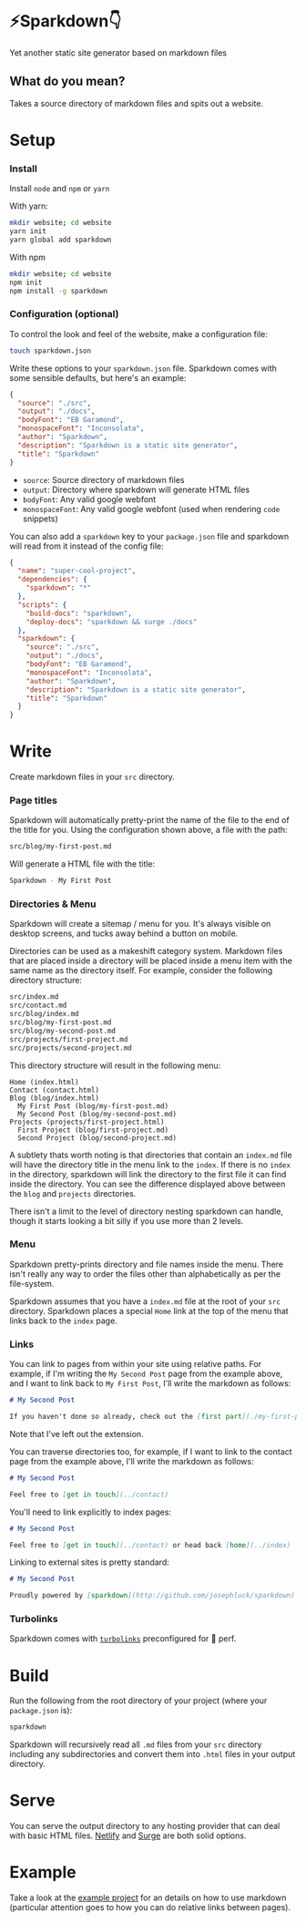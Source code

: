 # :zap:Sparkdown:point_down:

Yet another static site generator based on markdown files

## What do you mean?

Takes a source directory of markdown files and spits out a website.

# Setup

### Install

Install `node` and `npm` or `yarn`

With yarn: 

```bash
mkdir website; cd website
yarn init
yarn global add sparkdown
```

With npm

```bash
mkdir website; cd website
npm init
npm install -g sparkdown
```

### Configuration (optional)

To control the look and feel of the website, make a configuration file:

```bash
touch sparkdown.json
```

Write these options to your `sparkdown.json` file. Sparkdown comes with some sensible defaults, but here's an example:

```json
{
  "source": "./src",
  "output": "./docs",
  "bodyFont": "EB Garamond",
  "monospaceFont": "Inconsolata",
  "author": "Sparkdown",
  "description": "Sparkdown is a static site generator",
  "title": "Sparkdown"
}
```

- `source`: Source directory of markdown files
- `output`: Directory where sparkdown will generate HTML files
- `bodyFont`: Any valid google webfont
- `monospaceFont`: Any valid google webfont (used when rendering `code` snippets)

You can also add a `sparkdown` key to your `package.json` file and sparkdown will read from it instead of the config file:

```json
{
  "name": "super-cool-project",
  "dependencies": {
    "sparkdown": "*"
  },
  "scripts": {
    "build-docs": "sparkdown",
    "deploy-docs": "sparkdown && surge ./docs"
  },
  "sparkdown": {
    "source": "./src",
    "output": "./docs",
    "bodyFont": "EB Garamond",
    "monospaceFont": "Inconsolata",
    "author": "Sparkdown",
    "description": "Sparkdown is a static site generator",
    "title": "Sparkdown"
  }
}
```

# Write

Create markdown files in your `src` directory.

### Page titles

Sparkdown will automatically pretty-print the name of the file to the end of the title for you. Using the configuration shown above, a file with the path:

```bash
src/blog/my-first-post.md
``` 

Will generate a HTML file with the title:

```bash
Sparkdown - My First Post
```

### Directories & Menu

Sparkdown will create a sitemap / menu for you. It's always visible on desktop screens, and tucks away behind a button on mobile.

Directories can be used as a makeshift category system. Markdown files that are placed inside a directory will be placed inside a menu item with the same name as the directory itself. For example, consider the following directory structure:

```bash
src/index.md
src/contact.md
src/blog/index.md
src/blog/my-first-post.md
src/blog/my-second-post.md
src/projects/first-project.md
src/projects/second-project.md
```

This directory structure will result in the following menu:

```
Home (index.html)
Contact (contact.html)
Blog (blog/index.html)
  My First Post (blog/my-first-post.md)
  My Second Post (blog/my-second-post.md)
Projects (projects/first-project.html)
  First Project (blog/first-project.md)
  Second Project (blog/second-project.md)
```

A subtlety thats worth noting is that directories that contain an `index.md` file will have the directory title in the menu link to the `index`. If there is no `index` in the directory, sparkdown will link the directory to the first file it can find inside the directory. You can see the difference displayed above between the `blog` and `projects` directories.

There isn't a limit to the level of directory nesting sparkdown can handle, though it starts looking a bit silly if you use more than 2 levels.

### Menu

Sparkdown pretty-prints directory and file names inside the menu. There isn't really any way to order the files other than alphabetically as per the file-system.

Sparkdown assumes that you have a `index.md` file at the root of your `src` directory. Sparkdown places a special `Home` link at the top of the menu that links back to the `index` page.

### Links

You can link to pages from within your site using relative paths. For example, if I'm writing the `My Second Post` page from the example above, and I want to link back to `My First Post`, I'll write the markdown as follows:

```markdown
# My Second Post

If you haven't done so already, check out the [first part](./my-first-post)
``` 

Note that I've left out the extension.

You can traverse directories too, for example, if I want to link to the contact page from the example above, I'll write the markdown as follows:

```markdown
# My Second Post

Feel free to [get in touch](../contact)
```

You'll need to link explicitly to index pages:

```markdown
# My Second Post

Feel free to [get in touch](../contact) or head back [home](../index)
```

Linking to external sites is pretty standard:


```markdown
# My Second Post

Proudly powered by [sparkdown](http://github.com/josephluck/sparkdown)
```

### Turbolinks

Sparkdown comes with [`turbolinks`](https://github.com/turbolinks/) preconfigured for :100: perf. 

# Build

Run the following from the root directory of your project (where your `package.json` is):

```bash
sparkdown
```

Sparkdown will recursively read all `.md` files from your `src` directory including any subdirectories and convert them into `.html` files in your output directory.

# Serve

You can serve the output directory to any hosting provider that can deal with basic HTML files. [Netlify](https://www.netlify.com/) and [Surge](https://surge.sh) are both solid options.

# Example

Take a look at the [example project](./example) for an details on how to use markdown (particular attention goes to how you can do relative links between pages).
